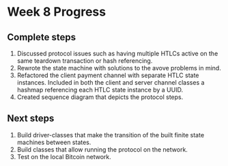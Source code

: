 # Week 8 Progress

## Complete steps
1. Discussed protocol issues such as having multiple HTLCs active on the same teardown transaction or hash referencing.
2. Rewrote the state machine with solutions to the avove problems in mind.
3. Refactored the client payment channel with separate HTLC state instances. Included in both the client and server channel classes a hashmap referencing each HTLC state instance by a UUID.
4. Created sequence diagram that depicts the protocol steps.

## Next steps
1. Build driver-classes that make the transition of the built finite state machines between states.
2. Build classes that allow running the protocol on the network.
3. Test on the local Bitcoin network.